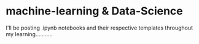 # machine-learning & Data-Science
I'll be posting .ipynb notebooks and their respective templates throughout my learning...........
